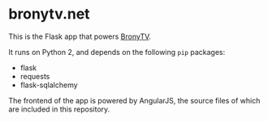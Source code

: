 bronytv.net
===========

This is the Flask app that powers [BronyTV](http://bronytv.net).

It runs on Python 2, and depends on the following `pip` packages:

* flask
* requests
* flask-sqlalchemy

The frontend of the app is powered by AngularJS, the source files of which are included in this repository.
